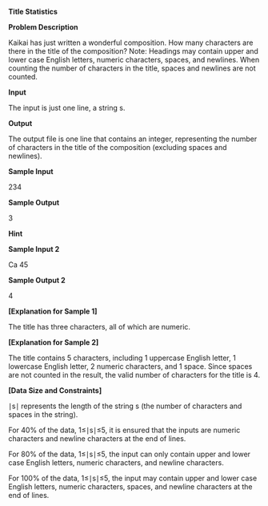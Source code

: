 **Title Statistics**

**Problem Description**

Kaikai has just written a wonderful composition. How many characters are there in the title of the composition? Note: Headings may contain upper and lower case English letters, numeric characters, spaces, and newlines. When counting the number of characters in the title, spaces and newlines are not counted.

**Input**

The input is just one line, a string s.

**Output**

The output file is one line that contains an integer, representing the number of characters in the title of the composition (excluding spaces and newlines).

**Sample Input**

234

**Sample Output**

3

**Hint**

**Sample Input 2**

Ca 45

**Sample Output 2**

4

**\[Explanation for Sample 1\]**

The title has three characters, all of which are numeric.

**\[Explanation for Sample 2\]**

The title contains 5 characters, including 1 uppercase English letter, 1 lowercase English letter, 2 numeric characters, and 1 space. Since spaces are not counted in the result, the valid number of characters for the title is 4.

**\[Data Size and Constraints\]**

∣s∣ represents the length of the string s (the number of characters and spaces in the string).

For 40% of the data, 1≤∣s∣≤5, it is ensured that the inputs are numeric characters and newline characters at the end of lines.

For 80% of the data, 1≤∣s∣≤5, the input can only contain upper and lower case English letters, numeric characters, and newline characters.

For 100% of the data, 1≤∣s∣≤5, the input may contain upper and lower case English letters, numeric characters, spaces, and newline characters at the end of lines.
